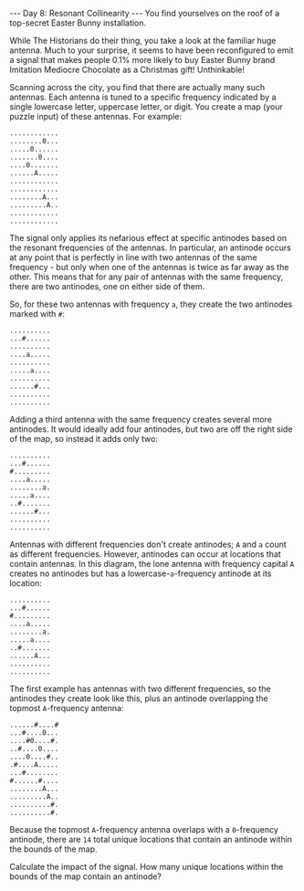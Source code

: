 ﻿--- Day 8: Resonant Collinearity ---
You find yourselves on the roof of a top-secret Easter Bunny installation.

While The Historians do their thing, you take a look at the familiar huge antenna. Much to your surprise, it seems to 
have been reconfigured to emit a signal that makes people 0.1% more likely to buy Easter Bunny brand Imitation Mediocre 
Chocolate as a Christmas gift! Unthinkable!

Scanning across the city, you find that there are actually many such antennas. Each antenna is tuned to a specific 
frequency indicated by a single lowercase letter, uppercase letter, or digit. You create a map (your puzzle input) of 
these antennas. For example:

```
............
........0...
.....0......
.......0....
....0.......
......A.....
............
............
........A...
.........A..
............
............
```

The signal only applies its nefarious effect at specific antinodes based on the resonant frequencies of the antennas. 
In particular, an antinode occurs at any point that is perfectly in line with two antennas of the same frequency - but 
only when one of the antennas is twice as far away as the other. This means that for any pair of antennas with the same 
frequency, there are two antinodes, one on either side of them.

So, for these two antennas with frequency `a`, they create the two antinodes marked with `#`:

```
..........
...#......
..........
....a.....
..........
.....a....
..........
......#...
..........
..........
```

Adding a third antenna with the same frequency creates several more antinodes. It would ideally add four antinodes, but 
two are off the right side of the map, so instead it adds only two:

```
..........
...#......
#.........
....a.....
........a.
.....a....
..#.......
......#...
..........
..........
```

Antennas with different frequencies don't create antinodes; `A` and `a` count as different frequencies. However,
antinodes can occur at locations that contain antennas. In this diagram, the lone antenna with frequency capital `A` 
creates no antinodes but has a lowercase-`a`-frequency antinode at its location:

```
..........
...#......
#.........
....a.....
........a.
.....a....
..#.......
......A...
..........
..........
```

The first example has antennas with two different frequencies, so the antinodes they create look like this, plus an 
antinode overlapping the topmost `A`-frequency antenna:

```
......#....#
...#....0...
....#0....#.
..#....0....
....0....#..
.#....A.....
...#........
#......#....
........A...
.........A..
..........#.
..........#.
```

Because the topmost `A`-frequency antenna overlaps with a `0`-frequency antinode, there are `14` total unique locations 
that contain an antinode within the bounds of the map.

Calculate the impact of the signal. How many unique locations within the bounds of the map contain an antinode?